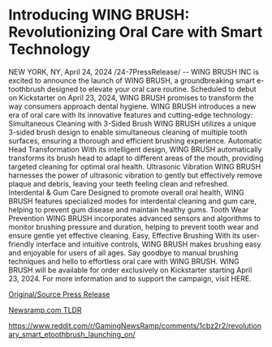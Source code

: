 # Introducing WING BRUSH: Revolutionizing Oral Care with Smart Technology

NEW YORK, NY, April 24, 2024 /24-7PressRelease/ -- WING BRUSH INC is excited to announce the launch of WING BRUSH, a groundbreaking smart e-toothbrush designed to elevate your oral care routine. Scheduled to debut on Kickstarter on April 23, 2024, WING BRUSH promises to transform the way consumers approach dental hygiene.  WING BRUSH introduces a new era of oral care with its innovative features and cutting-edge technology:  Simultaneous Cleaning with 3-Sided Brush  WING BRUSH utilizes a unique 3-sided brush design to enable simultaneous cleaning of multiple tooth surfaces, ensuring a thorough and efficient brushing experience.  Automatic Head Transformation  With its intelligent design, WING BRUSH automatically transforms its brush head to adapt to different areas of the mouth, providing targeted cleaning for optimal oral health.  Ultrasonic Vibration WING BRUSH harnesses the power of ultrasonic vibration to gently but effectively remove plaque and debris, leaving your teeth feeling clean and refreshed.  Interdental & Gum Care  Designed to promote overall oral health, WING BRUSH features specialized modes for interdental cleaning and gum care, helping to prevent gum disease and maintain healthy gums.  Tooth Wear Prevention WING BRUSH incorporates advanced sensors and algorithms to monitor brushing pressure and duration, helping to prevent tooth wear and ensure gentle yet effective cleaning.  Easy, Effective Brushing With its user-friendly interface and intuitive controls, WING BRUSH makes brushing easy and enjoyable for users of all ages. Say goodbye to manual brushing techniques and hello to effortless oral care with WING BRUSH.  WING BRUSH will be available for order exclusively on Kickstarter starting April 23, 2024. For more information and to support the campaign, visit HERE. 

[Original/Source Press Release](https://www.24-7pressrelease.com/press-release/510278/introducing-wing-brush-revolutionizing-oral-care-with-smart-technology)
                    

[Newsramp.com TLDR](None) 

https://www.reddit.com/r/GamingNewsRamp/comments/1cbz2r2/revolutionary_smart_etoothbrush_launching_on/